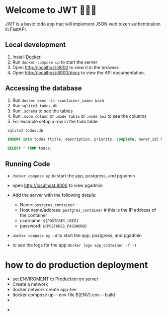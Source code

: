 # Welcome to JWT 🚀🚀🚀

JWT is a basic todo app that will implement JSON web token authentication in FastAPI.

## Local development

1. Install [Docker](https://www.docker.com/products/docker-desktop)
2. Run `docker-compose up` to start the server
3. Open [http://localhost:8000](http://localhost:8000) to view it in the browser.
4. Open [http://localhost:8000/docs](http://localhost:8000/docs) to view the API documentation.
  
## Accessing the database

1. Run `docker exec -it <container_name> bash`
2. Run `sqlite3 todos.db`
3. Run `.schema` to see the tables
4. Run `.mode column` or `.mode table` or `.mode box` to see the columns
5. For example setup a row in the todo table:

  ```sql
   sqlite3 todos.db

   INSERT into todos (title, description, priority, complete, owner_id) VALUES ("Feed the dog", "He is hungary",5, false, 1);

   SELECT * FROM todos;

   ```

## Running Code

- `docker compose up` to start the app, postgress, and pgadmin
- open [http://localhost:8000](http://localhost:8000) to view pgadmin.
- Add the server with the following details:
  - Name: `postgres_container`
  - Host name/address: `postgres_container` # this is the IP address of the container
  - username: `${POSTGRES_USER}`
  - password: `${POSTGRES_PASSWORD}`

- `docker compose up -d` to start the app, postgress, and pgadmin
- to see the logs for the app `docker logs app_container -f -t`

# how to do production deployment
<!-- - `docker-compose -f docker-compose.prod.yml up -d --build` -->
- set ENVIROMENT to Production on server
- Create a network
- docker network create app-tier
- docker compose up --env-file ${ENV}.env --build
-  
<!-- EVVIROMENT=production deocker compose up --env fiel -${ENVIRONMENT}.env -->
-
